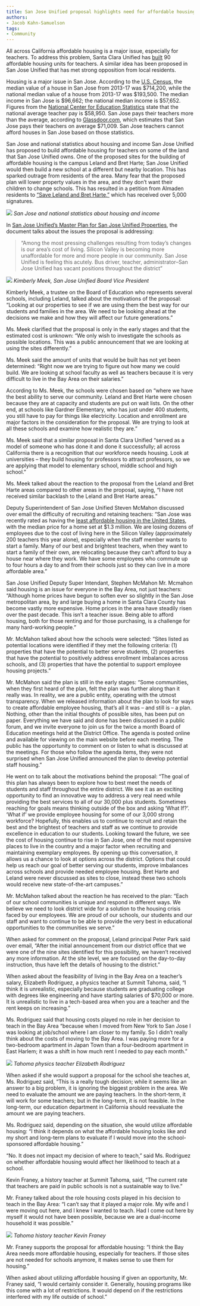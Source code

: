 ```yaml
---
title: San Jose Unified proposal highlights need for affordable housing
authors:
- Jacob Kahn-Samuelson
tags:
- Community
---
```


All across California affordable housing is a major issue, especially for teachers. To address this problem, Santa Clara Unified has [built](https://www.sfchronicle.com/education/article/Teacher-housing-helps-educators-stay-put-amid-7463584.php) 90 affordable housing units for teachers. A similar idea has been proposed in San Jose Unified that has met strong opposition from local residents.

Housing is a major issue in San Jose. According to the [U.S. Census,](https://www.census.gov/quickfacts/fact/table/sanjosecitycalifornia,US/PST045217) the median value of a house in San Jose from 2013-17 was $714,200, while the national median value of a house from 2013-17 was $193,500. The median income in San Jose is $96,662; the national median income is $57,652. Figures from the [National Center for Education Statistics](https://nces.ed.gov/programs/digest/d17/tables/dt17_211.60.asp) state that the national average teacher pay is $58,950. San Jose pays their teachers more than the average, according to [Glassdoor.com](https://www.glassdoor.com/Salaries/san-jose-teacher-salary-SRCH_IL.0,8_IM761_KO9,16.htm), which estimates that San Jose pays their teachers on average $71,009. San Jose teachers cannot afford houses in San Jose based on those statistics.

San Jose and national statistics about housing and income
San Jose Unified has proposed to build affordable housing for teachers on some of the land that San Jose Unified owns. One of the proposed sites for the building of affordable housing is the campus Leland and Bret Harte; San Jose Unified would then build a new school at a different but nearby location. This has sparked outrage from residents of the area. Many fear that the proposed plan will lower property values in the area, and they don’t want their children to change schools. This has resulted in a petition from Almaden residents to [“Save Leland and Bret Harte,”](https://www.change.org/p/san-jose-unified-school-district-board-trustees-save-leland-and-bret-harte-schools) which has received over 5,000 signatures.

![](https://lh3.googleusercontent.com/cY-BhsaNzFvBcf70TtCMrLIJicCVOceaKy4oK-o3LwEn05IHGJJdvZXRgHnuJA2HVRa8dl_e9TXHKG3tqWPJEwq6uk9_oyxcfITjKTcHdHN-meXibgdAg6iQH_6vde1-A4NfDzXM5uWhIDPGEE5q7FM56C30693fHJDxwrhDXDMk7srCldzEI_hYCeG9ARtSUjZGXrc55n3vG69ibzuMQYkE6olkHl-T_RghhM0ujhiuLlCChxKP3ujvc-z5quoxXoR0iWRuwIOws2KNEFe2zbKWlAl2yF30iOG2nn9tYg0zAg3xdMMuEF4n_A1I5Q_9uTI6Mn1NRDDGhfQgwRs_GTuiM06qZU6xiDwrG9MUfWD9H1IQhFmHSaaZETb7u0iOqoAS3eqitenJ-YVOKzJc620HjLagBeETwza_yf0eFcLSsMIOKMON-0tXsSY8GjoCRNg3Zec8rsw42yUEq0735WBjyyys9DoQ-CN1G0gMzcG0C_CD0RgNuNrXQ-gpm1gsE8mfrCn2R73vG_DZHWkPqUByhGDqjKFsip4CW5Q87NiY42ZWsNxv4ycuMAXis_FQE69sF0s7XXbJI7sjwh-crFGwcxGhMmPFeFwzineCC-oGau0I6Bljh3_cc8NMcywUO6kPUgnoJcoK4URIuGzdhGXllxMIVzfVdxxcsl0SdlHW8Zl3LqNx7pSZPw0JSacS_oguRhSgCSwJkHniKA=w747-h448-no)
*San Jose and national statistics about housing and income*

In [San Jose Unified’s Master Plan for San Jose Unified Properties](https://agendaonline.net/public/Meeting/Attachments/DisplayAttachment.aspx?AttachmentID=909677&IsArchive=0), the document talks about the issues the proposal is addressing:

> “Among the most pressing challenges resulting from today’s changes is our area’s cost of living. Silicon Valley is becoming more unaffordable for more and more people in our community. San Jose Unified is feeling this acutely. Bus driver, teacher, administrator–San Jose Unified has vacant positions throughout the district”


![](https://summitpsnewsorg.files.wordpress.com/2018/12/Kimberly-Meek-Photo.Jacob-Kahn-Samuelson.jpg)
*Kimberly Meek, San Jose Unified Board Vice President*

Kimberly Meek, a trustee on the Board of Education who represents several schools, including Leland, talked about the motivations of the proposal: “Looking at our properties to see if we are using them the best way for our students and families in the area. We need to be looking ahead at the decisions we make and how they will affect our future generations.”

Ms. Meek clarified that the proposal is only in the early stages and that the estimated cost is unknown: “We only wish to investigate the schools as possible locations. This was a public announcement that we are looking at using the sites differently.”

Ms. Meek said the amount of units that would be built has not yet been determined: “Right now we are trying to figure out how many we could build. We are looking at school faculty as well as teachers because it is very difficult to live in the Bay Area on their salaries.”

According to Ms. Meek, the schools were chosen based on “where we have the best ability to serve our community. Leland and Bret Harte were chosen because they are at capacity and students are put on wait lists. On the other end, at schools like Gardner Elementary, who has just under 400 students, you still have to pay for things like electricity. Location and enrollment are major factors in the consideration for the proposal. We are trying to look at all these schools and examine how realistic they are.”

Ms. Meek said that a similar proposal in Santa Clara Unified “served as a model of someone who has done it and done it successfully; all across California there is a recognition that our workforce needs housing. Look at universities – they build housing for professors to attract professors, so we are applying that model to elementary school, middle school and high school.”

Ms. Meek talked about the reaction to the proposal from the Leland and Bret Harte areas compared to other areas in the proposal, saying, “I have not received similar backlash to the Leland and Bret Harte areas.”

Deputy Superintendent of San Jose Unified Steven McMahon discussed over email the difficulty of recruiting and retaining teachers: “San Jose was recently rated as having the [least affordable housing in the United States](https://www.mercurynews.com/2018/09/06/san-jose-tops-list-for-least-affordable-housing-in-u-s/), with the median price for a home set at $1.3 million. We are losing dozens of employees due to the cost of living here in the Silicon Valley (approximately 200 teachers this year alone), especially when the staff member wants to start a family. Many of our best and brightest teachers, when they want to start a family of their own, are relocating because they can’t afford to buy a house near where they work. We have some employees who commute up to four hours a day to and from their schools just so they can live in a more affordable area.”

San Jose Unified Deputy Super Intendant, Stephen McMahon
Mr. Mcmahon said housing is an issue for everyone in the Bay Area, not just teachers: “Although home prices have begun to soften ever so slightly in the San Jose metropolitan area, by and large buying a home in Santa Clara County has become vastly more expensive. Home prices in the area have steadily risen over the past decade. This isn’t a teacher issue. Being able to afford housing, both for those renting and for those purchasing, is a challenge for many hard-working people.”

Mr. McMahon talked about how the schools were selected: “Sites listed as potential locations were identified if they met the following criteria: (1) properties that have the potential to better serve students, (2) properties that have the potential to positively address enrollment imbalances across schools, and (3) properties that have the potential to support employee housing projects.”

Mr. McMahon said the plan is still in the early stages: “Some communities, when they first heard of the plan, felt the plan was further along than it really was. In reality, we are a public entity, operating with the utmost transparency. When we released information about the plan to look for ways to create affordable employee housing, that’s all it was – and still is – a plan.  Nothing, other than the initial thoughts of possible sites, has been put on paper. Everything we have said and done has been discussed in a public forum, and we invite everyone to join us for the twice a month Board of Education meetings held at the District Office.  The agenda is posted online and available for viewing on the main website before each meeting.  The public has the opportunity to comment on or listen to what is discussed at the meetings. For those who follow the agenda items, they were not surprised when San Jose Unified announced the plan to develop potential staff housing.”

He went on to talk about the motivations behind the proposal: “The goal of this plan has always been to explore how to best meet the needs of students and staff throughout the entire district. We see it as an exciting opportunity to find an innovative way to address a very real need while providing the best services to all of our 30,000 plus students. Sometimes reaching for goals means thinking outside of the box and asking ‘What If?’. ‘What if’ we provide employee housing for some of our 3,000 strong workforce?  Hopefully, this enables us to continue to recruit and retain the best and the brightest of teachers and staff as we continue to provide excellence in education to our students. Looking toward the future, we see the cost of housing continue to rise in San Jose, one of the most expensive places to live in the country and a major factor when recruiting and maintaining exemplary employees. By opening up this conversation, it allows us a chance to look at options across the district. Options that could help us reach our goal of better serving our students, improve imbalances across schools and provide needed employee housing.  Bret Harte and Leland were never discussed as sites to close, instead these two schools would receive new state-of-the-art campuses.”

Mr. McMahon talked about the reaction he has received to the plan: “Each of our school communities is unique and respond in different ways. We believe we need to look district wide for a solution to the housing crisis faced by our employees. We are proud of our schools, our students and our staff and want to continue to be able to provide the very best in educational opportunities to the communities we serve.”

When asked for comment on the proposal, Leland principal Peter Park said over email, “After the initial announcement from our district office that we were one of the nine sites identified for this possibility, we haven’t received any more information. At the site level, we are focused on the day-to-day instruction, thus have left the details of housing to the district.”

When asked about the feasibility of living in the Bay Area on a teacher’s salary, Elizabeth Rodriguez, a physics teacher at Summit Tahoma, said, “I think it is unrealistic, especially because students are graduating college with degrees like engineering and have starting salaries of $70,000 or more. It is unrealistic to live in a tech-based area when you are a teacher and the rent keeps on increasing.”

Ms. Rodriguez said that housing costs played no role in her decision to teach in the Bay Area “because when I moved from New York to San Jose I was looking at job/school where I am closer to my family. So I didn’t really think about the costs of moving to the Bay Area. I was paying more for a two-bedroom apartment in Japan Town than a four-bedroom apartment in East Harlem; it was a shift in how much rent I needed to pay each month.”

![](https://lh3.googleusercontent.com/X9j2XWgOPgbc-m63cmjpwYQ7QW0XQeA8IlGYrz7UgT0jgcE2uuteWsiWLgjPl1agsH-r2KObvJYVBKpKF9xWonUR80vmPZIdDI4Zehz2GR9abVUax3WURPd9Dm1l4jms5KGgz7jvV0acY0AWGV2W8fB1n1JwfRvuWKQaG7Vl-A6RdUd1ZGrwMlvv7vBZkFdQan43jVntSHXW29Yw1XtSukRB-FlSPGiIKKQ3EQSOnZ66vb7mtqYzNqstEgRwuK_JGHCqKNZVSMOW94mKXCWD9EfmkA12HYYwbx9BYd5RMzfdXagXJiHOn9f3nZlwjkneXHjQO6LFW_7J5UDIKRkPUHAqntDKyWCvX3HSJ3VU0_QiN7RENezY0QfJVvi1I3D2566rRqb-PRPQnnxfYtx7WaoFG6FeT1EIPzD-tIMRoErSfHivI9_eOm07V3uStxsLJ1hfqT_EbgkX-Hoy3SH-B7i9oQhXysivcMjh1zXR_6TV5U4Nk4l0HjDWa4WzAwuaTA8dXvt3C4n4N34bGFthATspt0R4-H4xrpk8U1_dMf1oXloWJPVGjwUjAaytw3JTd0wDh-sWIzbcvogldXfFLQbAEsFwdM6SkYszsst9YSd4nyDZtHkA-jkgEBiEW4nKfQa2JjhgGDC-1yt3Tc8jQzq5QAlxut4yEWL5JKIx-aBK88USyb3xHOFiMPwOnvhKWrOAXPvzJWJo-PfOTA=w180-h291-no)
*Tahoma physics teacher Elizabeth Rodriguez*

When asked if she would support a proposal for the school she teaches at, Ms. Rodriguez said, “This is a really tough decision; while it seems like an answer to a big problem, it is ignoring the biggest problem in the area. We need to evaluate the amount we are paying teachers. In the short-term, it will work for some teachers; but in the long-term, it is not feasible. In the long-term, our education department in California should reevaluate the amount we are paying teachers.

Ms. Rodriguez said, depending on the situation, she would utilize affordable housing: “I think it depends on what the affordable housing looks like and my short and long-term plans to evaluate if I would move into the school-sponsored affordable housing.”

“No. It does not impact my decision of where to teach,” said Ms. Rodriguez on whether affordable housing would affect her likelihood to teach at a school.

Kevin Franey, a history teacher at Summit Tahoma, said, “The current rate that teachers are paid in public schools is not a sustainable way to live.”

Mr. Franey talked about the role housing costs played in his decision to teach in the Bay Area: “I can’t say that it played a major role. My wife and I were moving out here, and I knew I wanted to teach. Had I come out here by myself it would not have been possible, because we are a dual-income household it was possible.”

![](https://summitpsnewsorg.files.wordpress.com/2017/10/mr-franey-cropped.jpg?w=180&h=159&zoom=2)
*Tahoma history teacher Kevin Franey*

Mr. Franey supports the proposal for affordable housing: “I think the Bay Area needs more affordable housing, especially for teachers. If those sites are not needed for schools anymore, it makes sense to use them for housing.”

When asked about utilizing affordable housing if given an opportunity, Mr. Franey said, “I would certainly consider it. Generally, housing programs like this come with a lot of restrictions. It would depend on if the restrictions interfered with my life outside of school.”